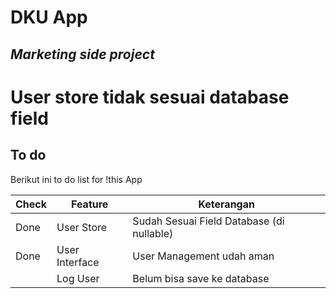 # DKU App
## _Marketing side project_

# User store tidak sesuai database field

## To do

Berikut ini to do list for !this App

Check | Feature | Keterangan |
------ | ------ | ------ |
Done | User Store | Sudah Sesuai Field Database (di nullable) |
Done | User Interface | User Management udah aman |
     | Log User | Belum bisa save ke database
